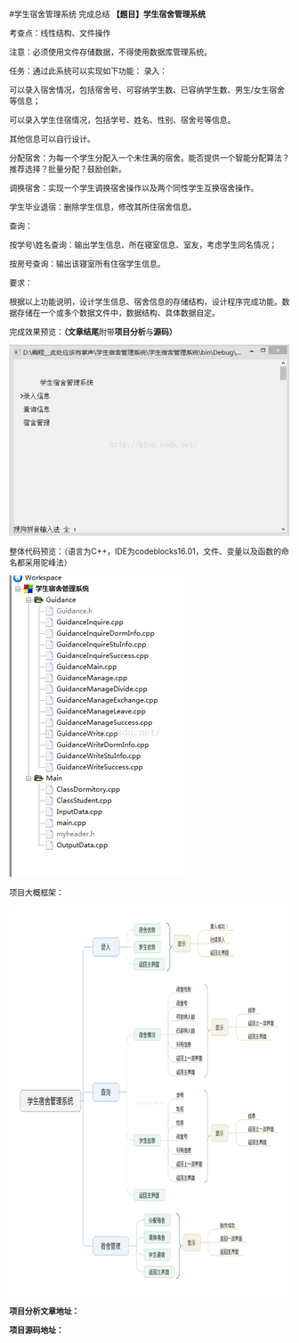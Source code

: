 #学生宿舍管理系统 完成总结
**【题目】学生宿舍管理系统**

考查点：线性结构、文件操作

注意：必须使用文件存储数据，不得使用数据库管理系统。

任务：通过此系统可以实现如下功能： 录入：

可以录入宿舍情况，包括宿舍号、可容纳学生数、已容纳学生数、男生/女生宿舍等信息；

可以录入学生住宿情况，包括学号、姓名、性别、宿舍号等信息。

其他信息可以自行设计。

分配宿舍：为每一个学生分配入一个未住满的宿舍。能否提供一个智能分配算法？推荐选择？批量分配？鼓励创新。

调换宿舍：实现一个学生调换宿舍操作以及两个同性学生互换宿舍操作。　

学生毕业退宿：删除学生信息，修改其所住宿舍信息。

查询：

按学号\姓名查询：输出学生信息、所在寝室信息、室友，考虑学生同名情况；

按房号查询：输出该寝室所有住宿学生信息。

要求：

根据以上功能说明，设计学生信息、宿舍信息的存储结构，设计程序完成功能。数据存储在一个或多个数据文件中，数据结构、具体数据自定。

 

 

完成效果预览：**（文章结尾**附带**项目分析**与**源码）**

<img src="https://raw.githubusercontent.com/Double2hao/xujiajia_blog/main/img/16210040112570.png" alt=""> 

 

整体代码预览：（语言为C++，IDE为codeblocks16.01，文件、变量以及函数的命名都采用驼峰法）

<img src="https://raw.githubusercontent.com/Double2hao/xujiajia_blog/main/img/16210040113301.png" alt=""> 

 

项目大概框架：

<img src="https://raw.githubusercontent.com/Double2hao/xujiajia_blog/main/img/16210040113672.png" alt="" width="800" height="700"> 

 

 

**项目分析文章地址：**

**项目源码地址：**
